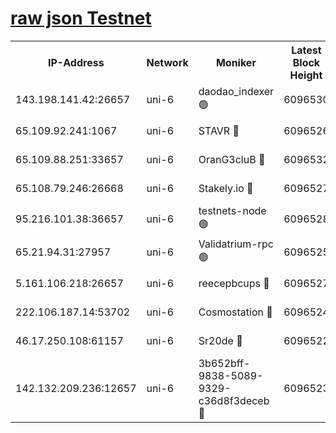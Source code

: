 [raw json Testnet](https://rpc-check.junot.stavr.tech/junot/rpc-junot-result.json)
=


<table><tr><th>IP-Address</th><th>Network</th><th>Moniker</th><th>Latest Block Height</th><th>Earliest Block Height</th><th>Catching Up</th><th>Tx Index</th><th>Voting Power</th><th>Scan Time</th></tr><tr><td>143.198.141.42:26657</td><td>uni-6</td><td>daodao_indexer 🟢</td><td>6096530</td><td>1</td><td>False</td><td>off</td><td>0</td><td>2023-12-15T16:44:39.876420531UTC</td></tr><tr><td>65.109.92.241:1067</td><td>uni-6</td><td>STAVR 🔴</td><td>6096526</td><td>1138541</td><td>False</td><td>on</td><td>6047</td><td>2023-12-15T16:44:27.303516864UTC</td></tr><tr><td>65.109.88.251:33657</td><td>uni-6</td><td>OranG3cluB 🔴</td><td>6096532</td><td>1138541</td><td>False</td><td>on</td><td>11</td><td>2023-12-15T16:44:44.305986550UTC</td></tr><tr><td>65.108.79.246:26668</td><td>uni-6</td><td>Stakely.io 🔴</td><td>6096527</td><td>1570872</td><td>False</td><td>on</td><td>1261202</td><td>2023-12-15T16:44:28.371613947UTC</td></tr><tr><td>95.216.101.38:36657</td><td>uni-6</td><td>testnets-node 🟢</td><td>6096528</td><td>1615130</td><td>False</td><td>on</td><td>0</td><td>2023-12-15T16:44:30.769889559UTC</td></tr><tr><td>65.21.94.31:27957</td><td>uni-6</td><td>Validatrium-rpc 🟢</td><td>6096525</td><td>2943363</td><td>False</td><td>on</td><td>0</td><td>2023-12-15T16:44:22.837345071UTC</td></tr><tr><td>5.161.106.218:26657</td><td>uni-6</td><td>reecepbcups 🔴</td><td>6096527</td><td>4468422</td><td>False</td><td>on</td><td>105015</td><td>2023-12-15T16:44:28.024819783UTC</td></tr><tr><td>222.106.187.14:53702</td><td>uni-6</td><td>Cosmostation 🔴</td><td>6096524</td><td>5344501</td><td>False</td><td>on</td><td>110003</td><td>2023-12-15T16:44:20.415773485UTC</td></tr><tr><td>46.17.250.108:61157</td><td>uni-6</td><td>Sr20de 🔴</td><td>6096522</td><td>5727371</td><td>False</td><td>on</td><td>28</td><td>2023-12-15T16:44:14.472027655UTC</td></tr><tr><td>142.132.209.236:12657</td><td>uni-6</td><td>3b652bff-9838-5089-9329-c36d8f3deceb 🔴</td><td>6096523</td><td>6081280</td><td>False</td><td>on</td><td>157563</td><td>2023-12-15T16:44:18.959057074UTC</td></tr></table>